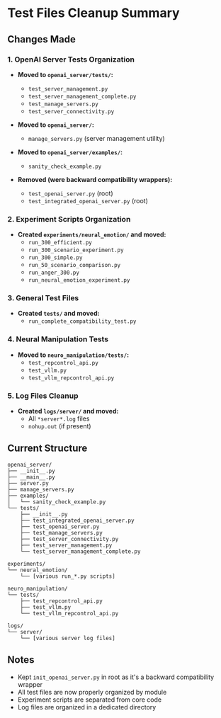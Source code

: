 # Test Files Cleanup Summary

## Changes Made

### 1. OpenAI Server Tests Organization
- **Moved to `openai_server/tests/`:**
  - `test_server_management.py`
  - `test_server_management_complete.py`
  - `test_manage_servers.py`
  - `test_server_connectivity.py`

- **Moved to `openai_server/`:**
  - `manage_servers.py` (server management utility)

- **Moved to `openai_server/examples/`:**
  - `sanity_check_example.py`

- **Removed (were backward compatibility wrappers):**
  - `test_openai_server.py` (root)
  - `test_integrated_openai_server.py` (root)

### 2. Experiment Scripts Organization
- **Created `experiments/neural_emotion/` and moved:**
  - `run_300_efficient.py`
  - `run_300_scenario_experiment.py`
  - `run_300_simple.py`
  - `run_50_scenario_comparison.py`
  - `run_anger_300.py`
  - `run_neural_emotion_experiment.py`

### 3. General Test Files
- **Created `tests/` and moved:**
  - `run_complete_compatibility_test.py`

### 4. Neural Manipulation Tests
- **Moved to `neuro_manipulation/tests/`:**
  - `test_repcontrol_api.py`
  - `test_vllm.py`
  - `test_vllm_repcontrol_api.py`

### 5. Log Files Cleanup
- **Created `logs/server/` and moved:**
  - All `*server*.log` files
  - `nohup.out` (if present)

## Current Structure

```
openai_server/
├── __init__.py
├── __main__.py
├── server.py
├── manage_servers.py
├── examples/
│   └── sanity_check_example.py
└── tests/
    ├── __init__.py
    ├── test_integrated_openai_server.py
    ├── test_openai_server.py
    ├── test_manage_servers.py
    ├── test_server_connectivity.py
    ├── test_server_management.py
    └── test_server_management_complete.py

experiments/
└── neural_emotion/
    └── [various run_*.py scripts]

neuro_manipulation/
└── tests/
    ├── test_repcontrol_api.py
    ├── test_vllm.py
    └── test_vllm_repcontrol_api.py

logs/
└── server/
    └── [various server log files]
```

## Notes
- Kept `init_openai_server.py` in root as it's a backward compatibility wrapper
- All test files are now properly organized by module
- Experiment scripts are separated from core code
- Log files are organized in a dedicated directory